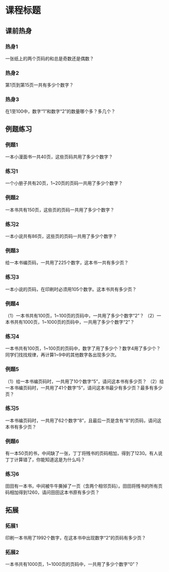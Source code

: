 # 课程标题

## 课前热身

### 热身1

一张纸上的两个页码的和总是奇数还是偶数？



### 热身2

第1页到第15页一共有多少个数字？



### 热身3

在1至100中，数字“1”和数字“2”的数量哪个多？多几个？



## 例题练习

### 例题1

一本小漫面书一共40页，这些页码共用了多少个数字？



### 练习1

一个小册子共有20页，1~20页的页码一共用了多少个数字？



### 例题2

一本书共有150页，这些页的页码一共用了多少个数字？



### 练习2

一本小说共有86页，这些页的页码一共用了多少个数字？



### 例题3

给一本书编页码，一共用了225个数字，这本书一共有多少页？



### 练习3

一本小说的页码，在印刷时必须用105个数字。这本书共有多少页？



### 例题4

（1）一本书共有100页，1~100页的页码中，一共用了多少个数字“2”？
（2）一本书共有1000页，1~1000页的页码中，一共用了多少个数字“2”？



### 练习4

一本书共有100页，1~100页的页码中，数字了用了多少个？数字4用了多少个？同学们找找规律，再计算1~9中的其他数字各出现多少次。



### 例题5

（1）给一本书编页码时，一共用了10个数字“5”，请问这本书有多少页？
（2）给一本书编页码时，一共用了41个数字“5”，请问这本书最少有多少页？最多有多少页？



### 练习5

一本书编页码时，一共用了62个数字“8”，且最后一页是含有“8”的页码，请问这本书有多少页？



### 例题6

有一本50页的书，中间缺了一张，丁丁将残书的页码相加，得到了1230。有人说丁丁计算错了，你能知道这是为什么吗？



### 练习6

田田有一本书，中间被牛牛撕掉了一页（含两个相邻页码）。田田将残书的所有页码相加得到1260，请问田田这本书原有多少页？



## 拓展

### 拓展1

印刷一本书用了1992个数字，在这本书中出现数字“2”的页码有多少页？



### 拓展2

一本书共有1000页，1~1000页的页码中，一共用了多少个数字“0”？



